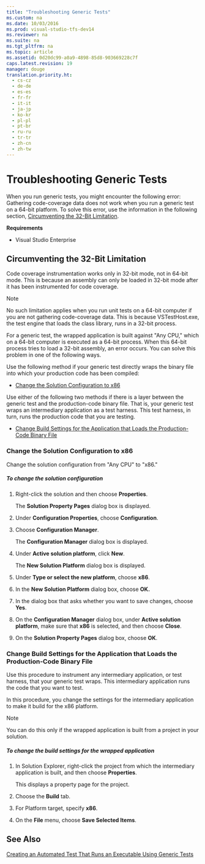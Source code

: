 ```yaml
---
title: "Troubleshooting Generic Tests"
ms.custom: na
ms.date: 10/03/2016
ms.prod: visual-studio-tfs-dev14
ms.reviewer: na
ms.suite: na
ms.tgt_pltfrm: na
ms.topic: article
ms.assetid: 0d20dc99-a0a9-4898-85d8-903669228c7f
caps.latest.revision: 19
manager: douge
translation.priority.ht: 
  - cs-cz
  - de-de
  - es-es
  - fr-fr
  - it-it
  - ja-jp
  - ko-kr
  - pl-pl
  - pt-br
  - ru-ru
  - tr-tr
  - zh-cn
  - zh-tw
---
```

# Troubleshooting Generic Tests
When you run generic tests, you might encounter the following error: Gathering code-coverage data does not work when you run a generic test on a 64-bit platform. To solve this error, use the information in the following section, [Circumventing the 32-Bit Limitation](#Circumventing32BitLimitation).  
  
 **Requirements**  
  
-   Visual Studio Enterprise  
  
##  <a name="Circumventing32BitLimitation"></a> Circumventing the 32-Bit Limitation  
 Code coverage instrumentation works only in 32-bit mode, not in 64-bit mode. This is because an assembly can only be loaded in 32-bit mode after it has been instrumented for code coverage.  
  
> [!NOTE]
>  No such limitation applies when you run unit tests on a 64-bit computer if you are not gathering code-coverage data. This is because VSTestHost.exe, the test engine that loads the class library, runs in a 32-bit process.  
  
 For a generic test, the wrapped application is built against "Any CPU," which on a 64-bit computer is executed as a 64-bit process. When this 64-bit process tries to load a 32-bit assembly, an error occurs. You can solve this problem in one of the following ways.  
  
 Use the following method if your generic test directly wraps the binary file into which your production code has been compiled:  
  
-   [Change the Solution Configuration to x86](#ChangeConfigTox86)  
  
 Use either of the following two methods if there is a layer between the generic test and the production-code binary file. That is, your generic test wraps an intermediary application as a test harness. This test harness, in turn, runs the production code that you are testing.  
  
-   [Change Build Settings for the Application that Loads the Production-Code Binary File](#BuildSettingsOnAppThatLoadsCUT)  
  
###  <a name="ChangeConfigTox86"></a> Change the Solution Configuration to x86  
 Change the solution configuration from "Any CPU" to "x86."  
  
##### To change the solution configuration  
  
1.  Right-click the solution and then choose **Properties**.  
  
     The **Solution Property Pages** dialog box is displayed.  
  
2.  Under **Configuration Properties**, choose **Configuration**.  
  
3.  Choose **Configuration Manager**.  
  
     The **Configuration Manager** dialog box is displayed.  
  
4.  Under **Active solution platform**, click **New**.  
  
     The **New Solution Platform** dialog box is displayed.  
  
5.  Under **Type or select the new platform**, choose **x86**.  
  
6.  In the **New Solution Platform** dialog box, choose **OK.**  
  
7.  In the dialog box that asks whether you want to save changes, choose **Yes**.  
  
8.  On the **Configuration Manager** dialog box, under **Active solution platform**, make sure that **x86** is selected, and then choose **Close**.  
  
9. On the **Solution Property Pages** dialog box, choose **OK**.  
  
###  <a name="BuildSettingsOnAppThatLoadsCUT"></a> Change Build Settings for the Application that Loads the Production-Code Binary File  
 Use this procedure to instrument any intermediary application, or test harness, that your generic test wraps. This intermediary application runs the code that you want to test.  
  
 In this procedure, you change the settings for the intermediary application to make it build for the x86 platform.  
  
> [!NOTE]
>  You can do this only if the wrapped application is built from a project in your solution.  
  
##### To change the build settings for the wrapped application  
  
1.  In Solution Explorer, right-click the project from which the intermediary application is built, and then choose **Properties**.  
  
     This displays a property page for the project.  
  
2.  Choose the **Build** tab.  
  
3.  For Platform target, specify **x86**.  
  
4.  On the **File** menu, choose **Save Selected Items**.  
  
## See Also  
 [Creating an Automated Test That Runs an Executable Using Generic Tests](../dv_TeamTestALM/Creating-an-Automated-Test-That-Runs-an-Executable-Using-Generic-Tests.md)